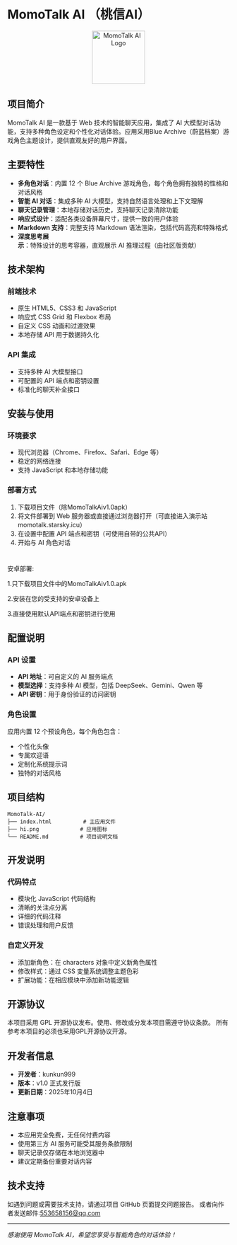 # MomoTalk AI （桃信AI）
<div align="center">
  <img src="https://momotalk.starsky.icu/hi.png" alt="MomoTalk AI Logo" width="120" height="120">
</div>

## 项目简介

MomoTalk AI 是一款基于 Web 技术的智能聊天应用，集成了 AI 大模型对话功能，支持多种角色设定和个性化对话体验。应用采用Blue Archive（蔚蓝档案）游戏角色主题设计，提供直观友好的用户界面。

## 主要特性

- **多角色对话**：内置 12 个 Blue Archive 游戏角色，每个角色拥有独特的性格和对话风格
- **智能 AI 对话**：集成多种 AI 大模型，支持自然语言处理和上下文理解
- **聊天记录管理**：本地存储对话历史，支持聊天记录清除功能
- **响应式设计**：适配各类设备屏幕尺寸，提供一致的用户体验
- **Markdown 支持**：完整支持 Markdown 语法渲染，包括代码高亮和特殊格式
- **深度思考展示**：特殊设计的思考容器，直观展示 AI 推理过程（由社区版贡献）

## 技术架构

### 前端技术
- 原生 HTML5、CSS3 和 JavaScript
- 响应式 CSS Grid 和 Flexbox 布局
- 自定义 CSS 动画和过渡效果
- 本地存储 API 用于数据持久化

### API 集成
- 支持多种 AI 大模型接口
- 可配置的 API 端点和密钥设置
- 标准化的聊天补全接口

## 安装与使用

### 环境要求
- 现代浏览器（Chrome、Firefox、Safari、Edge 等）
- 稳定的网络连接
- 支持 JavaScript 和本地存储功能

### 部署方式
1. 下载项目文件（除MomoTalkAiv1.0apk）
2. 将文件部署到 Web 服务器或直接通过浏览器打开（可直接进入演示站momotalk.starsky.icu）
3. 在设置中配置 API 端点和密钥（可使用自带的公共API）
4. 开始与 AI 角色对话
#
安卓部署:

1.只下载项目文件中的MomoTalkAiv1.0.apk

2.安装在您的受支持的安卓设备上

3.直接使用默认API端点和密钥进行使用

## 配置说明

### API 设置
- **API 地址**：可自定义的 AI 服务端点
- **模型选择**：支持多种 AI 模型，包括 DeepSeek、Gemini、Qwen 等
- **API 密钥**：用于身份验证的访问密钥

### 角色设置
应用内置 12 个预设角色，每个角色包含：
- 个性化头像
- 专属欢迎语
- 定制化系统提示词
- 独特的对话风格

## 项目结构

```
MomoTalk-AI/
├── index.html          # 主应用文件
├── hi.png             # 应用图标
└── README.md          # 项目说明文档
```

## 开发说明

### 代码特点
- 模块化 JavaScript 代码结构
- 清晰的关注点分离
- 详细的代码注释
- 错误处理和用户反馈

### 自定义开发
- 添加新角色：在 characters 对象中定义新角色属性
- 修改样式：通过 CSS 变量系统调整主题色彩
- 扩展功能：在相应模块中添加新功能逻辑

## 开源协议

本项目采用 GPL 开源协议发布。使用、修改或分发本项目需遵守协议条款。
所有参考本项目的必须也采用GPL开源协议开源。

## 开发者信息

- **开发者**：kunkun999
- **版本**：v1.0 正式发行版
- **更新日期**：2025年10月4日

## 注意事项

- 本应用完全免费，无任何付费内容
- 使用第三方 AI 服务可能受其服务条款限制
- 聊天记录仅存储在本地浏览器中
- 建议定期备份重要对话内容

## 技术支持

如遇到问题或需要技术支持，请通过项目 GitHub 页面提交问题报告。
或者向作者发送邮件:553658156@qq.com

---

*感谢使用 MomoTalk AI，希望您享受与智能角色的对话体验！*
